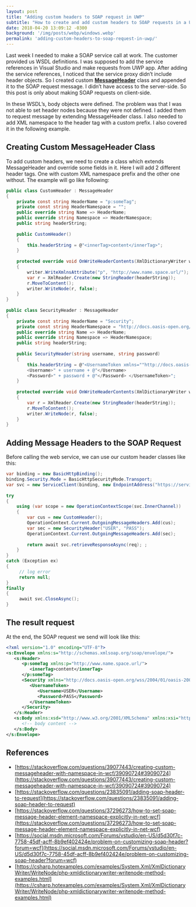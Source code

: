```yaml
---
layout: post
title: "Adding custom headers to SOAP request in UWP"
subtitle: "How to create and add custom headers to SOAP requests in a Universal Windows Platform app."
date: 2018-04-20 13:09:12 -0300
background: '/img/posts/webp/windows.webp'
permalink: 'adding-custom-headers-to-soap-request-in-uwp/'
---
```


Last week I needed to make a SOAP service call at work. The customer provided us WSDL definitions. I was supposed to add the service references in Visual Studio and make requests from UWP app. After adding the service references, I noticed that the service proxy didn’t include header objects. So I created custom [**MessageHeader**](https://msdn.microsoft.com/en-us/library/system.servicemodel.channels.messageheader(v=vs.110).aspx) class and appended it to the SOAP request message. I didn’t have access to the server-side. So this post is only about making SOAP requests on client-side.

In these WSDL’s, body objects were defined. The problem was that I was not able to set header nodes because they were not defined. I added them to request message by extending MessageHeader class. I also needed to add XML namespace to the header tag with a custom prefix. I also covered it in the following example.

## Creating Custom MessageHeader Class

To add custom headers, we need to create a class which extends MessageHeader and override some fields in it. Here I will add 2 different header tags. One with custom XML namespace prefix and the other one without. The example will go like following:

```csharp
public class CustomHeader : MessageHeader
{
    private const string HeaderName = "p:someTag";
    private const string HeaderNamespace = "";
    public override string Name => HeaderName;
    public override string Namespace => HeaderNamespace;
    public string headerString;
 
    public CustomHeader()
    {
        this.headerString = @"<innerTag>content</innerTag>";
    }
 
    protected override void OnWriteHeaderContents(XmlDictionaryWriter writer, MessageVersion messageVersion)
    {
        writer.WriteXmlnsAttribute("p", "http://www.name.space.url/");
        var r = XmlReader.Create(new StringReader(headerString));
        r.MoveToContent();
        writer.WriteNode(r, false);
    }
}
 
public class SecurityHeader : MessageHeader
{
    private const string HeaderName = "Security";
    private const string HeaderNamespace = "http://docs.oasis-open.org/wss/2004/01/oasis-200401-wss-wssecurity-secext-1.0.xsd";
    public override string Name => HeaderName;
    public override string Namespace => HeaderNamespace;
    public string headerString;
 
    public SecurityHeader(string username, string password)
    {
        this.headerString = @"<UsernameToken xmlns=""http://docs.oasis-open.org/wss/2004/01/oasis-200401-wss-wssecurity-secext-1.0.xsd""> 
        <Username>" + username + @"</Username> 
        <Password>" + password + @"</Password> </UsernameToken>";
    }
 
    protected override void OnWriteHeaderContents(XmlDictionaryWriter writer, MessageVersion messageVersion)
    {
        var r = XmlReader.Create(new StringReader(headerString));
        r.MoveToContent();
        writer.WriteNode(r, false);
    }
}
```

## Adding Message Headers to the SOAP Request

Before calling the web service, we can use our custom header classes like this:

```csharp
var binding = new BasicHttpBinding();
binding.Security.Mode = BasicHttpSecurityMode.Transport;
var svc = new ServiceClient(binding, new EndpointAddress("https://service.endpoint.url"));
 
try
{
    using (var scope = new OperationContextScope(svc.InnerChannel))
    {
        var cus = new CustomHeader();
        OperationContext.Current.OutgoingMessageHeaders.Add(cus);
        var sec = new SecurityHeader("USER", "PASS");
        OperationContext.Current.OutgoingMessageHeaders.Add(sec);
 
        return await svc.retrieveResponseAsync(req); ;
    }
}
catch (Exception ex)
{
     // log error
     return null;
}
finally
{
     await svc.CloseAsync();
}
```

## The result request

At the end, the SOAP request we send will look like this:

```xml
<?xml version="1.0" encoding="UTF-8"?>
<s:Envelope xmlns:s="http://schemas.xmlsoap.org/soap/envelope/">
   <s:Header>
      <p:someTag xmlns:p="http://www.name.space.url/">
         <innerTag>content</innerTag>
      </p:someTag>
      <Security xmlns="http://docs.oasis-open.org/wss/2004/01/oasis-200401-wss-wssecurity-secext-1.0.xsd">
         <UsernameToken>
            <Username>USER</Username>
            <Password>PASS</Password>
         </UsernameToken>
      </Security>
   </s:Header>
   <s:Body xmlns:xsd="http://www.w3.org/2001/XMLSchema" xmlns:xsi="http://www.w3.org/2001/XMLSchema-instance">
      <!-- body content -->
   </s:Body>
</s:Envelope>
```

## References

- [https://stackoverflow.com/questions/39077443/creating-custom-messageheader-with-namespace-in-wcf/39090724#39090724](https://stackoverflow.com/questions/39077443/creating-custom-messageheader-with-namespace-in-wcf/39090724#39090724)
- [https://stackoverflow.com/questions/23835091/adding-soap-header-to-request](https://stackoverflow.com/questions/23835091/adding-soap-header-to-request)
- [https://stackoverflow.com/questions/37296273/how-to-set-soap-message-header-element-namespace-explicitly-in-net-wcf](https://stackoverflow.com/questions/37296273/how-to-set-soap-message-header-element-namespace-explicitly-in-net-wcf)
- [https://social.msdn.microsoft.com/Forums/vstudio/en-US/d5d30f7c-7758-45df-acff-8b9ef402424e/problem-on-customizing-soap-header?forum=wcf](https://social.msdn.microsoft.com/Forums/vstudio/en-US/d5d30f7c-7758-45df-acff-8b9ef402424e/problem-on-customizing-soap-header?forum=wcf)
- [https://csharp.hotexamples.com/examples/System.Xml/XmlDictionaryWriter/WriteNode/php-xmldictionarywriter-writenode-method-examples.html](https://csharp.hotexamples.com/examples/System.Xml/XmlDictionaryWriter/WriteNode/php-xmldictionarywriter-writenode-method-examples.html)




